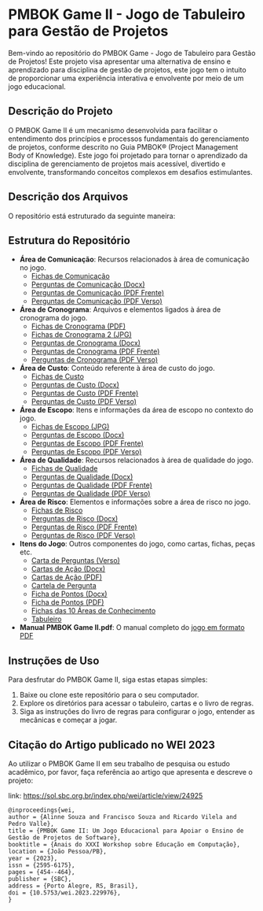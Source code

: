 # PMBOK Game II - Jogo de Tabuleiro para Gestão de Projetos

Bem-vindo ao repositório do PMBOK Game - Jogo de Tabuleiro para Gestão de Projetos! Este projeto visa apresentar uma alternativa de ensino e aprendizado para disciplina de gestão de projetos, este jogo tem o intuito de proporcionar uma experiência interativa e envolvente por meio de um jogo educacional.

## Descrição do Projeto

O PMBOK Game II é um mecanismo desenvolvida para facilitar o entendimento dos princípios e processos fundamentais do gerenciamento de projetos, conforme descrito no Guia PMBOK® (Project Management Body of Knowledge). Este jogo foi projetado para tornar o aprendizado da disciplina de gerenciamento de projetos mais acessível, divertido e envolvente, transformando conceitos complexos em desafios estimulantes.

## Descrição dos Arquivos

O repositório está estruturado da seguinte maneira:

## Estrutura do Repositório

- **Área de Comunicação**: Recursos relacionados à área de comunicação no jogo.
  - [Fichas de Comunicação](Área%20Comunicação/fichas%20comunicação.png)
  - [Perguntas de Comunicação (Docx)](Área%20Comunicação/perguntas%20comunicação.docx)
  - [Perguntas de Comunicação (PDF Frente)](Área%20Comunicação/perguntas%20frente.pdf)
  - [Perguntas de Comunicação (PDF Verso)](Área%20Comunicação/perguntas%20verso.pdf)
- **Área de Cronograma**: Arquivos e elementos ligados à área de cronograma do jogo.
  - [Fichas de Cronograma (PDF)](Área%20Cronograma/fichas%20cronograma.pdf)
  - [Fichas de Cronograma 2 (JPG)](Área%20Cronograma/fichas%20cronograma2.jpg)
  - [Perguntas de Cronograma (Docx)](Área%20Cronograma/perguntas%20cronograma.docx)
  - [Perguntas de Cronograma (PDF Frente)](Área%20Cronograma/perguntas%20frente.pdf)
  - [Perguntas de Cronograma (PDF Verso)](Área%20Cronograma/perguntas%20verso.pdf)
- **Área de Custo**: Conteúdo referente à área de custo do jogo.
  - [Fichas de Custo](Área%20Custo/fichas%20custo.png)
  - [Perguntas de Custo (Docx)](Área%20Custo/perguntas%20custo.docx)
  - [Perguntas de Custo (PDF Frente)](Área%20Custo/perguntas%20frente.pdf)
  - [Perguntas de Custo (PDF Verso)](Área%20Custo/perguntas%20verso.pdf)
- **Área de Escopo**: Itens e informações da área de escopo no contexto do jogo.
  - [Fichas de Escopo (JPG)](Área%20Escopo/fichas%20escopo.jpg)
  - [Perguntas de Escopo (Docx)](Área%20Escopo/perguntas%20escopo_v2.docx)
  - [Perguntas de Escopo (PDF Frente)](Área%20Escopo/perguntas%20frente.pdf)
  - [Perguntas de Escopo (PDF Verso)](Área%20Escopo/perguntas%20verso.pdf)
- **Área de Qualidade**: Recursos relacionados à área de qualidade do jogo.
  - [Fichas de Qualidade](Área%20Qualidade/fichas%20qualidade.png)
  - [Perguntas de Qualidade (Docx)](Área%20Qualidade/perguntas_qualidade.docx)
  - [Perguntas de Qualidade (PDF Frente)](Área%20Qualidade/perguntas_frente.pdf)
  - [Perguntas de Qualidade (PDF Verso)](Área%20Qualidade/perguntas_verso.pdf)
- **Área de Risco**: Elementos e informações sobre a área de risco no jogo.
  - [Fichas de Risco](Área%20Risco/fichas%20riscos.png)
  - [Perguntas de Risco (Docx)](Área%20Risco/perguntas_riscos.docx)
  - [Perguntas de Risco (PDF Frente)](Área%20Risco/perguntas_frente.pdf)
  - [Perguntas de Risco (PDF Verso)](Área%20Risco/perguntas_verso.pdf)
- **Itens do Jogo**: Outros componentes do jogo, como cartas, fichas, peças etc.
  - [Carta de Perguntas (Verso)](Itens%20do%20jogo/carta%20de%20perguntas_verso.jpg)
  - [Cartas de Ação (Docx)](Itens%20do%20jogo/cartas%20de%20acao.docx)
  - [Cartas de Ação (PDF)](Itens%20do%20jogo/cartas%20de%20acao.pdf)
  - [Cartela de Pergunta](Itens%20do%20jogo/Cartela%20de%20Pergunta.jpg)
  - [Ficha de Pontos (Docx)](Itens%20do%20jogo/ficha%20de%20pontos.docx)
  - [Ficha de Pontos (PDF)](Itens%20do%20jogo/ficha%20de%20pontos.pdf)
  - [Fichas das 10 Áreas de Conhecimento](Itens%20do%20jogo/Fichas%2010%20areas%20de%20conhecimento.png)
  - [Tabuleiro](Itens%20do%20jogo/tabuleiro.png)
- **Manual PMBOK Game II.pdf**: O manual completo do [jogo em formato PDF](Manual%20PMBOK%20Game%20II.pdf)


## Instruções de Uso

Para desfrutar do PMBOK Game II, siga estas etapas simples:

1. Baixe ou clone este repositório para o seu computador.
2. Explore os diretórios para acessar o tabuleiro, cartas e o livro de regras.
3. Siga as instruções do livro de regras para configurar o jogo, entender as mecânicas e começar a jogar.

## Citação do Artigo publicado no WEI 2023

Ao utilizar o PMBOK Game II em seu trabalho de pesquisa ou estudo acadêmico, por favor, faça referência ao artigo que apresenta e descreve o projeto:

link: https://sol.sbc.org.br/index.php/wei/article/view/24925
```
@inproceedings{wei,
author = {Alinne Souza and Francisco Souza and Ricardo Vilela and Pedro Valle},
title = {PMBOK Game II: Um Jogo Educacional para Apoiar o Ensino de Gestão de Projetos de Software},
booktitle = {Anais do XXXI Workshop sobre Educação em Computação},
location = {João Pessoa/PB},
year = {2023},
issn = {2595-6175},
pages = {454--464},
publisher = {SBC},
address = {Porto Alegre, RS, Brasil},
doi = {10.5753/wei.2023.229976},
}
```

